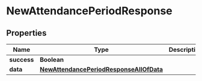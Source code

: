 

# NewAttendancePeriodResponse


## Properties

| Name | Type | Description | Notes |
|------------ | ------------- | ------------- | -------------|
|**success** | **Boolean** |  |  |
|**data** | [**NewAttendancePeriodResponseAllOfData**](NewAttendancePeriodResponseAllOfData.md) |  |  |



